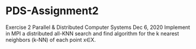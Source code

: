 # PDS-Assignment2
Exercise 2 Parallel &amp; Distributed Computer Systems Dec 6, 2020 Implement in MPI a distributed all-KNN search and find algorithm for the k nearest neighbors (k-NN) of each point x∈X. 
